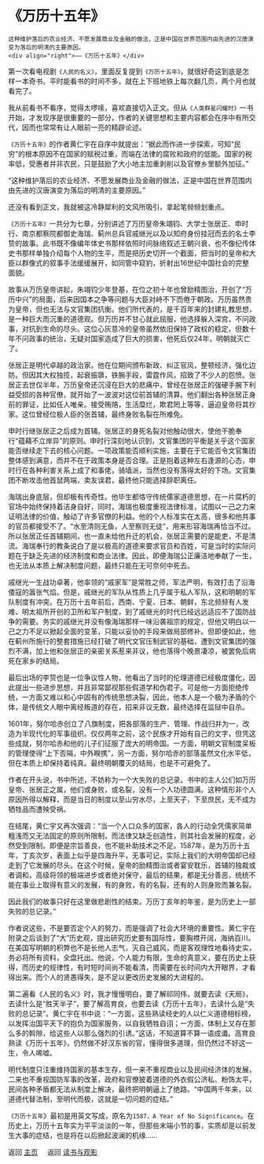 # 《万历十五年》

```
这种维护落后的农业经济、不愿发展商业及金融的做法，正是中国在世界范围内由先进的汉唐演变为落后的明清的主要原因。
<div align="right">——《万历十五年》</div>
```

第一次看电视剧`《人民的名义》`，里面反复提到`《万历十五年》`，就很好奇这到底是怎样一本奇书。平时能看书的时间不多，就在上下班地铁上每次翻几页，两个月也就看完了。

我从前看书不看序，觉得太啰嗦，喜欢直接切入正文。但从`《人类群星闪耀时》`一书开始，才发现序是很重要的一部分，作者的关键思想和主要内容都会在序中有所交代，因而也常常有让人眼前一亮的精辟论述。

 

`《万历十五年》`的作者黄仁宇在自序中就提出：“据此而作进一步探索，可知“民穷”的根本原因不在国家的赋税过重，而端在法律的腐败和政府的低能。国家的税率低，受惠者并非农民，只是鼓励了大小地主加重剥削以及官僚乡里额外加征。”

“这种维护落后的农业经济、不愿发展商业及金融的做法，正是中国在世界范围内由先进的汉唐演变为落后的明清的主要原因。”

还没有看到正文，我就被这冷静犀利的文风所吸引，拿起笔频频划重点。

 

`《万历十五年》`一共分为七章，分别讲述了万历皇帝朱翊钧、大学士张居正、申时行、南京都察院都御史海瑞、蓟州总兵官戚继光以及以知府身份挂冠而去的名士李贽的故事。此书既不像编年体史书那样依照时间脉络叙述王朝兴衰，也不像纪传体史书那样单独介绍每个人物的生平，而是把历史切开一个截面，把当时的皇帝和大臣以群像式的叙事手法缓缓展开，如同管中窥豹，折射出16世纪中国社会的完整面貌。

 

故事从万历皇帝讲起，朱翊钧少年登基，在位之初十年也曾励精图治，开创了“万历中兴”的局面，后来因国本之争等问题与大臣对峙不下而倦于朝政。万历虽然贵为皇帝，但也无法与文官集团抗衡。他们所代表的，是千百年来的封建礼教思想，是一种巨大而沉重的道德观。但万历并不甘心就此屈服，他选择躲入深宫，不问政事，对抗到生命的尽头。这位心灰意冷的皇帝虽然依旧保持了政权的稳定，但数十年不问政事的统治，无疑对国家造成了巨大的损害，他死后仅24年，明朝就灭亡了。

 

张居正是明代卓越的政治家。他在位期间颁布新政、纠正官风，整顿经济，强化边防。但因其大权独揽，起衰振隳，铁腕手段，雷霆作风，招致了不少人的怨愤。张居正去世仅半年，万历皇帝还沉浸在巨大的悲痛中，曾经在张居正的强硬手腕下利益受损的各种官僚，就开始了一波波对这位前首辅的清算。他们翻出各种张居正身前的罪证，比如任人唯亲。接受贿赂，生活糜烂，欺君罔上等等，逼迫皇帝将其抄家。这位曾经位极人臣的张首辅，最终身败名裂在所难免。

 

申时行继张居正之后成为首辅。张居正的身死名裂对他触动很大，使他干脆奉行“蕴藉不立岸异”的原则。申时行深刻地认识到，文官集团的平衡是关乎这个国家能否继续走下去的核心问题。一项政策能否顺利实施，主要在于它能否令文官集团整体感到满意，而并不在于政策本身是否合理。正是抱着这种左右逢源的心态，申时行在各种利害关系上成了和事佬，骑墙派，当然也没有落得太好的下场。文官集团不断攻击他首鼠两端，卖友误君，最终他只能选择辞职离任。

 

海瑞出身底层，但却极有传奇性。他毕生都恪守传统儒家道德思想，在一片腐朽的官场中始终保持着洁身自好，同时，海瑞也极度重视法律标准，试图以一己之力来证明法律的价值，触动了许多官僚的利益。他的个人标准实在太高，很多和他共事的官员都接受不了。“水至清则无鱼，人至察则无徒”，用来形容海瑞再恰当不过。所以张居正任首辅期间，也一直未给他升迁的机会，张居正需要的是能吏，不是清流。海瑞奉行的教条说白了是以极高的道德来要求官员和百姓，可是当时的实际问题在于缺乏先进的经济制度和商业法律。因此，即便海瑞公正廉洁地奉献了一生，也无法从本质上解决制度问题，最终只能在无可奈何中死去。

 

戚继光一生战功卓著，他率领的“戚家军”是常胜之师，军法严明，有效打击了沿海倭寇的嚣张气焰。但是，戚继光的军队从性质上几乎属于私人军队，这和明朝的军队制度有冲突。在万历十五年前后，西南、宁夏、日本、朝鲜，东北频频有人发难、明太祖所开创的卫所和军户制度，到了戚继光的时代已经远远适应不了国防战争的需要。务实的戚继光并没有像海瑞那样一味沿袭祖宗的规定，但他又明白以一己之力不足以掀起全面的变革，只能以妥协的手段来做局部修补。但即便如此，他在蓟州所施行的整套措施已经打破了明代文官压制武官的基础，遭到文官集团的强烈不满，加上他和张居正的亲密关系惹来非议，他也落得个晚景凄凉，被罢免后病死在家乡的结局。

 

最后出场的李贽也是一位争议性人物，他看出了当时的伦理道德已经极度僵化，因此提出一些进步思想，并且非常鄙视那些假道学和伪君子。可是他一方面拒绝传统，一方面又难以和心中固有的传统思想决裂，因此，他本人是一个极为矛盾的个体，是传统文人眼中离经叛道的存在，招来非议无数，最终选择在监狱中自杀。

 

1601年，努尔哈赤创立了八旗制度，把各部落的生产、管理、作战归并为一，改造为半现代化的军事组织。仅仅两年之前，这个民族才开始有自己的文字，但凭这些成就，努尔哈赤和他的儿子们征服了庞大的明帝国。一方面，明朝文官制度呆板的管理使得“上下否隔，中外睽携”，另一方面，努尔哈赤的部落虽然文化水平低，但在本质上却保持着纯真。最终明朝覆灭的结局，也是不可避免了。

 

作者在开头说，书中所述，不妨称为一个大失败的总记录。书中的主人公们如万历皇帝、张居正之属，他们或身败，或名裂，没有一个人功德圆满。这种情形非个人原因所得以解释，而是当日的制度以至山穷水尽，上至天子，下至庶民，无不成为牺牲品而遭殃受祸。

 

在结尾，黄仁宇又再次强调：“当一个人口众多的国家，各人的行动全凭儒家简单粗浅而又无法固定的原则所限制，而法律又缺乏创造性，则其社会发展的程度，必然受到限制。即便是宗旨善良，也不能补助技术之不足。1587年，是为万历十五年，丁亥次岁，表面上似乎是四海升平，无事可记，实际上我们的大明帝国却已经走到了它发展的尽头。在这个时候，皇帝的励精图治或者宴安耽乐，首辅的独裁或者调和，高级将领的极端进步或者绝对保守，最后的结果，都是无分善恶，统统不能在事业上取得有意义的发展，有的身败，有的名裂，还有的人则身败而兼名裂。

因此我们的故事只好在这里做悲剧性的结束。万历丁亥年的年鉴，是为历史上一部失败的总记录。”

 

作者说这些，不是要否定个人的努力，而是强调了社会大环境的重要性。黄仁宇在附录之后谈到了“大”历史观，提出研究历史要有国际性，要胸襟开阔，海纳百川。在美国写明朝的积弊也不是长他人志气，灭自己威风，而是客观理性地看待史实，务必将所有资料，全盘托出。他说，个人能力有限，生命的真意义，要在历史上获得，而历史的规律性，有时短时间尚不能看清，而需要在长时间内大开眼界，才看得出来。而个人的贤愚得失，是不足以更改历史发展的大进程的。

 

第二遍看《人民的名义》时，我才慢慢明白，要了解祁同伟，就要去读《天局》，去读什么是“胜天半子”，要了解高育良，也要去读《万历十五年》，去读什么是“失败的总记录”。黄仁宇在书中说：“一方面，这些熟读经史的人以仁义道德相标榜，以发挥治国平天下的抱负为国家服务，以自我牺牲自诩；一方面，体制上又存在那么多的斡隙，给这些人以那么强烈的引诱。”这话，不知道算不算一语成谶。高育良熟读《万历十五年》，仍然做不好汉东省的官，懂得很多道理，但仍然过不好这一生，令人唏嘘。

 

明代制度只注重维持国家的基本生存，但一来不重视商业以及民间经济体的发展，二来也不重视国防军事的改革，政府和官僚披着道德的外衣假公济私、粉饰太平，民间各种矛盾都无法从制度上解决，最终把明朝逼上了绝路。“中国两千年来，以道德代替法制，至明代而极，这就是一切问题的症结。”

 

`《万历十五年`》最初是用英文写成，原名为`1587，A Year of No Significance`。在历史上，万历十五年实为平平淡淡的一年，但那些末端小节的事，实质却是以前发生大事的症结，也是将在以后掀起波澜的机缘……




返回 [主页](../../../intro.md)    $~~~$ 返回 [读书与观影](../../../posts/readingcollection.md)
